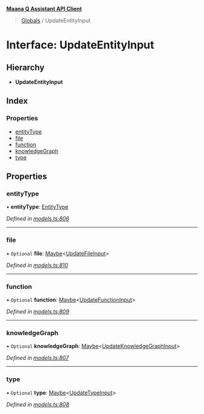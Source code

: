 **[Maana Q Assistant API Client](../README.md)**

> [Globals](../README.md) / UpdateEntityInput

# Interface: UpdateEntityInput

## Hierarchy

* **UpdateEntityInput**

## Index

### Properties

* [entityType](updateentityinput.md#entitytype)
* [file](updateentityinput.md#file)
* [function](updateentityinput.md#function)
* [knowledgeGraph](updateentityinput.md#knowledgegraph)
* [type](updateentityinput.md#type)

## Properties

### entityType

•  **entityType**: [EntityType](../enums/entitytype.md)

*Defined in [models.ts:806](https://github.com/maana-io/q-assistant-client/blob/18eccdb/src/models.ts#L806)*

___

### file

• `Optional` **file**: [Maybe](../README.md#maybe)\<[UpdateFileInput](updatefileinput.md)>

*Defined in [models.ts:810](https://github.com/maana-io/q-assistant-client/blob/18eccdb/src/models.ts#L810)*

___

### function

• `Optional` **function**: [Maybe](../README.md#maybe)\<[UpdateFunctionInput](updatefunctioninput.md)>

*Defined in [models.ts:809](https://github.com/maana-io/q-assistant-client/blob/18eccdb/src/models.ts#L809)*

___

### knowledgeGraph

• `Optional` **knowledgeGraph**: [Maybe](../README.md#maybe)\<[UpdateKnowledgeGraphInput](updateknowledgegraphinput.md)>

*Defined in [models.ts:807](https://github.com/maana-io/q-assistant-client/blob/18eccdb/src/models.ts#L807)*

___

### type

• `Optional` **type**: [Maybe](../README.md#maybe)\<[UpdateTypeInput](updatetypeinput.md)>

*Defined in [models.ts:808](https://github.com/maana-io/q-assistant-client/blob/18eccdb/src/models.ts#L808)*
